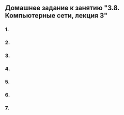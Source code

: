 ## Домашнее задание к занятию "3.8. Компьютерные сети, лекция 3"

### 1. 
### 2. 
### 3. 
### 4.  
### 5. 
### 6. 
### 7.
